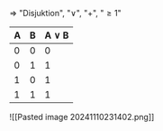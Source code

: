 ⇒ "Disjuktion", "∨", "+", "$\geq 1$"

| A   | B   | A ∨ B |
| --- | --- | ----- |
| 0   | 0   | 0     |
| 0   | 1   | 1     |
| 1   | 0   | 1     |
| 1   | 1   | 1     |
![[Pasted image 20241110231402.png]]